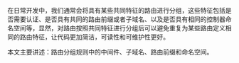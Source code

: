 在日常开发中，我们通常会将具有某些共同特征的路由进行分组，这些特征包括是否需要认证、是否具有共同的路由前缀或者子域名、以及是否具有相同的控制器命名空间等，显然，对路由按照共同特征进行分组后可以避免重复为某些路由定义相同的路由特征，让代码更加简洁，可读性和可维护性更好。

本文主要讲述：路由分组规则中的中间件、子域名、路由前缀和命名空间。

